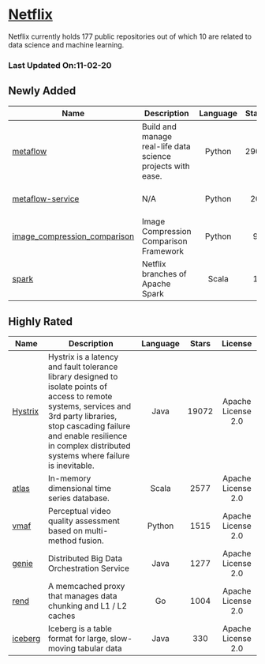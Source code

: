 # [Netflix](https://github.com/Netflix)

Netflix currently holds 177 public repositories out of which 10 are related to data science and machine learning.

 ### Last Updated On:11-02-20

## Newly Added

| Name | Description | Language | Stars | License |
| ---- | ----------- | :--------: | :-----: | :-------: |
| [metaflow](https://github.com/Netflix/metaflow) | Build and manage real-life data science projects with ease. | Python | 2907 | Apache License 2.0 |
| [metaflow-service](https://github.com/Netflix/metaflow-service) | N/A | Python | 20 | Apache License 2.0 |
| [image_compression_comparison](https://github.com/Netflix/image_compression_comparison) | Image Compression Comparison Framework | Python | 9 | Other |
| [spark](https://github.com/Netflix/spark) | Netflix branches of Apache Spark | Scala | 1 | Apache License 2.0 |

## Highly Rated

| Name | Description | Language | Stars | License |
| ---- | ----------- | :--------: | :-----: | :-------: |
 | [Hystrix](https://github.com/Netflix/Hystrix) | Hystrix is a latency and fault tolerance library designed to isolate points of access to remote systems, services and 3rd party libraries, stop cascading failure and enable resilience in complex distributed systems where failure is inevitable. | Java | 19072 | Apache License 2.0 |
| [atlas](https://github.com/Netflix/atlas) | In-memory dimensional time series database. | Scala | 2577 | Apache License 2.0 |
| [vmaf](https://github.com/Netflix/vmaf) | Perceptual video quality assessment based on multi-method fusion. | Python | 1515 | Apache License 2.0 |
| [genie](https://github.com/Netflix/genie) | Distributed Big Data Orchestration Service | Java | 1277 | Apache License 2.0 |
| [rend](https://github.com/Netflix/rend) | A memcached proxy that manages data chunking and L1 / L2 caches | Go | 1004 | Apache License 2.0 |
| [iceberg](https://github.com/Netflix/iceberg) | Iceberg is a table format for large, slow-moving tabular data | Java | 330 | Apache License 2.0 |
